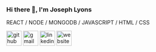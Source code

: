 ### Hi there 👋, I'm Joseph Lyons

REACT / NODE / MONGODB / JAVASCRIPT / HTML / CSS



[<img src='https://cdn.jsdelivr.net/npm/simple-icons@3.0.1/icons/github.svg' alt='github' height='40'>](https://github.com/josephjlyons) [<img src='https://cdn.jsdelivr.net/npm/simple-icons@3.0.1/icons/gmail.svg' alt='gmail' height='40'>](josephjlyons90@gmail.com)    [<img src='https://cdn.jsdelivr.net/npm/simple-icons@3.0.1/icons/linkedin.svg' alt='linkedin' height='40'>](https://www.linkedin.com/in/josephjlyons1990/)  [<img src='https://cdn.jsdelivr.net/npm/simple-icons@3.0.1/icons/icloud.svg' alt='website' height='40'>](https://josephjlyons.github.io/portfolio-two-point-o/) 


